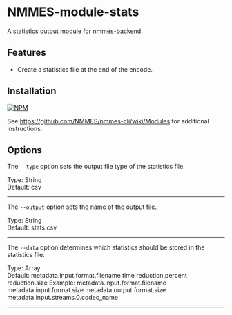 # NMMES-module-stats

A statistics output module for [nmmes-backend](https://github.com/NMMES/nmmes-backend).

## Features
- Create a statistics file at the end of the encode.

## Installation

[![NPM](https://nodei.co/npm/nmmes-module-stats.png?compact=true)](https://nodei.co/npm/nmmes-module-stats/)

See https://github.com/NMMES/nmmes-cli/wiki/Modules for additional instructions.

## Options

The `--type` option sets the output file type of the statistics file.

Type: String<br>
Default: csv

---

The `--output` option sets the name of the output file.

Type: String<br>
Default: stats.csv

---

The `--data` option determines which statistics should be stored in the statistics file.

Type: Array<br>
Default: metadata.input.format.filename time reduction.percent reduction.size
Example: metadata.input.format.filename metadata.input.format.size metadata.output.format.size metadata.input.streams.0.codec_name

---
